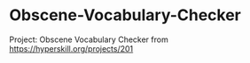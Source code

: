 # Obscene-Vocabulary-Checker
Project: Obscene Vocabulary Checker from https://hyperskill.org/projects/201
